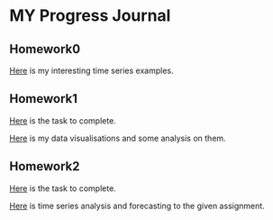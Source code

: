 # MY Progress Journal

## Homework0

[Here](files/IE360_Spring21_Homework0.html) is my interesting time series examples.

## Homework1

[Here](files/HW1/IE360_Spring21_HW1.pdf) is the task to complete.

[Here](files/HW1/hw1_yunus.html) is my data visualisations and some analysis on them.

## Homework2

[Here](files/HW2/IE360_Spring21_HW2.pdf) is the task to complete.

[Here](files/HW2/hw2_ie360_yunusemre.html) is time series analysis and forecasting to the given assignment.